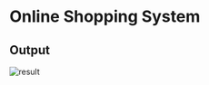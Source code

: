 # Online Shopping System

## Output

![result](https://github.com/UgamRaj/JavaScript-M4/assets/124122714/a874b7c4-c057-4ed2-9c18-20ed71c6b6df)
